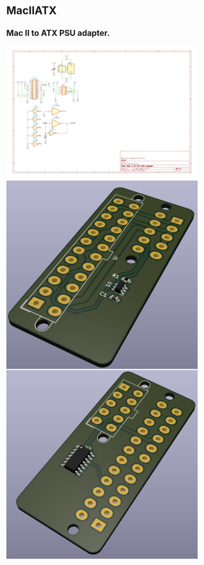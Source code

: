 # MacIIATX

## Mac II to ATX PSU adapter.

![Schematic](https://github.com/Mr-Bossman/MacIIATX/blob/master/images/schematic.svg)
![Front image of PCB](https://github.com/Mr-Bossman/MacIIATX/blob/master/images/3D-Front.png?raw=true)
![Back image of PCB](https://github.com/Mr-Bossman/MacIIATX/blob/master/images/3D-Back.png?raw=true)
